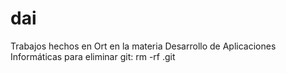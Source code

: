 # dai
Trabajos hechos en Ort en la materia Desarrollo de Aplicaciones Informáticas
para eliminar git: rm -rf .git
